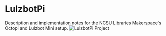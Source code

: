 # LulzbotPi
Description and implementation notes for the NCSU Libraries Makerspace's Octopi and Lulzbot Mini setup.
![LulzbotPi Project](https://i.imgur.com/x3jztbd.jpg)
